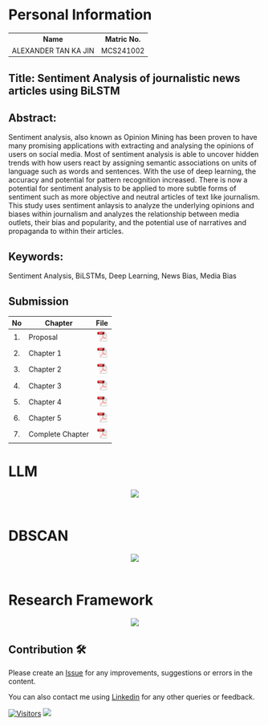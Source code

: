 # Personal Information
<table align="center">
  <tr>
    <th>Name</th>
    <th>Matric No.</th>
  </tr>
  <tr>
    <td>ALEXANDER TAN KA JIN</td>
    <td>MCS241002</td>
  </tr>
</table>

## Title: Sentiment Analysis of journalistic news articles using BiLSTM

## Abstract:
Sentiment analysis, also known as Opinion Mining has been proven to have many promising applications with extracting and analysing the opinions of users on social media. Most of sentiment analysis is able to uncover hidden trends with how users react by assigning semantic associations on units of language such as words and sentences. With the use of deep learning, the accuracy and potential for pattern recognition increased. There is now a potential for sentiment analysis to be applied to more subtle forms of sentiment such as more objective and neutral articles of text like journalism. This study uses sentiment anlaysis to analyze the underlying opinions and biases within journalism and analyzes the relationship between media outlets, their bias and popularity, and the potential use of narratives and propaganda to within their articles.

## Keywords: 
Sentiment Analysis, BiLSTMs, Deep Learning, News Bias, Media Bias

## Submission

| No  | Chapter     |                                                 File |
| :-: | ---------- | :---------------------------------------------------------------------------------------------------: |
|  1.  | Proposal | <a href="proposal.pdf/"><img src="../../../images/pdf.svg" width="24px" height="24px"></a> |
|  2.  | Chapter 1 | <a href="chapter1/"><img src="../../../images/pdf.svg" width="24px" height="24px"></a> |
|  3.  | Chapter 2 | <a href="chapter2/"><img src="../../../images/pdf.svg" width="24px" height="24px"></a> |
|  4.  | Chapter 3 | <a href="chapter3/"><img src="../../../images/pdf.svg" width="24px" height="24px"></a> |
|  5.  | Chapter 4 | <a href="chapter4/"><img src="../../../images/pdf.svg" width="24px" height="24px"></a> |
|  6.  | Chapter 5 | <a href="chapter5/"><img src="../../../images/pdf.svg" width="24px" height="24px"></a> |
|  7.  | Complete Chapter | <a href="full/"><img src="../../../images/pdf.svg" width="24px" height="24px"></a> |

# **LLM**
<div align="center"><img src="https://github.com/drshahizan/research-design/blob/main/proposal/proposal24251/wyu04/images/Picture2.png"></div>

<br>

# **DBSCAN**
<div align="center"><img src="https://github.com/drshahizan/research-design/blob/main/proposal/proposal24251/wyu04/images/Picture1.png"></div>

<br>

# **Research Framework**
<div align="center"><img src="https://github.com/drshahizan/research-design/blob/main/proposal/proposal24251/wyu04/images/Research Framework (1).png"></div>

## Contribution 🛠️

Please create an [Issue](https://github.com/drshahizan/special-topic-data-engineering/issues) for any improvements, suggestions or errors in the content.

You can also contact me using [Linkedin](https://www.linkedin.com/in/drshahizan/) for any other queries or feedback.

[![Visitors](https://api.visitorbadge.io/api/visitors?path=https%3A%2F%2Fgithub.com%2Fdrshahizan&labelColor=%23697689&countColor=%23555555&style=plastic)](https://visitorbadge.io/status?path=https%3A%2F%2Fgithub.com%2Fdrshahizan)
![](https://hit.yhype.me/github/profile?user_id=81284918)
